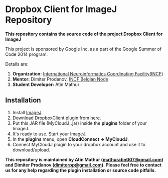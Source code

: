 # Dropbox Client for ImageJ Repository

**This repository contains the source code of the project Dropbox Client for ImageJ**

This project is sponsored by Google Inc. as a part of the Google Summer of Code 2014 program.

Details are:

1. **Organization:** [International Neuroinformatics Coordinating Facility(INCF)](http://incf.org)
2. **Mentor:** Dimiter Prodanov, [INCF Belgian Node](http://www.neuroinformatics.be)
3. **Student Developer:** Atin Mathur 

## Installation

1. Install [ImageJ](http://rsbweb.nih.gov/ij/download.html). 
2. Download DropboxClient plugin from [here](https://dl.dropboxusercontent.com/u/52328771/Atin%20GSoC%20proposal/MyCloudJ_.jar).
3. Put this JAR file (MyCloudJ_.jar) inside the **plugins** folder of your ImageJ.
4. It's ready to use. Start your ImageJ. 
5. In the **plugins** menu, open **CloudConnect -> MyCloudJ**.
6. Connect MyCloudJ plugin to your dropbox account and use it to download/upload.


**This repository is maintained by Atin Mathur (mathuratin007@gmail.com) and Dimiter Prodanov (dimiterpp@gmail.com). Please feel free to contact us for any help regarding the plugin installation or source code pitfalls.**  